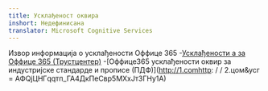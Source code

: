 ```yaml
---
title: Усклађеност оквира
inshort: Недефинисана
translator: Microsoft Cognitive Services
---
```


Извор информација о усклађености Оффице 365
-[Усклађености а за Оффице 365 (Трустцентер)](https://products.office.com/en-us/business/office-365-trust-center-compliance-certifications)
-[Оффице365 усклађености оквир за индустријске стандарде и прописе (ПДФ)](http://1.comhttp: / / 2.цом&усг = АФQјЦНГqqтп_ГА4ДкПеСвр5МХxЈт3ГНy1А)

